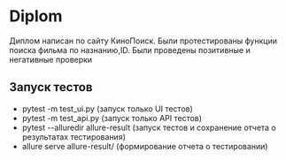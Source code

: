 # Diplom
Диплом написан по сайту КиноПоиск.
Были протестированы функции поиска фильма по назнанию,ID.
Были проведены позитивные и негативные проверки
## Запуск тестов 
 
- pytest -m test_ui.py (запуск только UI тестов) 
- pytest -m test_api.py (запуск только API тестов) 
- pytest --alluredir allure-result (запуск тестов и сохранение отчета о результатах тестирования) 
- allure serve allure-result/ (формирование отчета о тестировании)

